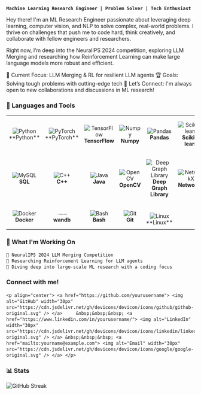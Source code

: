 **`Machine Learning Research Engineer | Problem Solver | Tech Enthusiast`**

Hey there! I'm an ML Research Engineer passionate about leveraging deep learning, computer vision, and NLP to solve complex, real-world problems. I thrive on challenges that push me to code hard, think creatively, and collaborate with fellow engineers and researchers.

Right now, I’m deep into the NeuralIPS 2024 competition, exploring LLM Merging and researching how Reinforcement Learning can make large language models more robust and efficient.

🧠 Current Focus: LLM Merging & RL for resilient LLM agents
🏆 Goals: Solving tough problems with cutting-edge tech
💬 Let’s Connect: I'm always open to new collaborations and discussions in ML research!

### 🧰 Languages and Tools

<table> <tr> <td align="center" width="150px">
<img alt="Python" width="30px" src="https://cdn.jsdelivr.net/gh/devicons/devicon/icons/python/python-plain.svg" />
<br /> **Python** </td> <td align="center" width="150px">

<img alt="PyTorch" width="30px" src="https://cdn.jsdelivr.net/gh/devicons/devicon/icons/pytorch/pytorch-original.svg" />
<br /> **PyTorch** </td> <td align="center" width="150px">

<img alt="TensorFlow" width="30px" src="https://cdn.jsdelivr.net/gh/devicons/devicon/icons/tensorflow/tensorflow-original.svg" /><br /> **TensorFlow** </td> <td align="center" width="150px">

<img alt="Numpy" width="30px" src="https://cdn.jsdelivr.net/gh/devicons/devicon/icons/numpy/numpy-original.svg" /><br /> **Numpy** </td> <td align="center" width="150px">
<img alt="Pandas" width="30px" src="https://cdn.jsdelivr.net/gh/devicons/devicon/icons/pandas/pandas-original.svg" /><br /> **Pandas** </td> <td align="center" width="150px">

<img alt="Scikit-learn" width="30px" src="https://raw.githubusercontent.com/valohai/ml-logos/d8dfb916e50a93a41f3b1ed2ca7bd3dbc77030a2/scikit-learn.svg" /><br /> **Scikit-learn** </td> </tr> <tr> <td align="center" width="150px">

<img alt="MySQL" width="30px" src="https://cdn.jsdelivr.net/gh/devicons/devicon/icons/mysql/mysql-plain-wordmark.svg" /><br /> **SQL** </td> <td align="center" width="150px">

<img alt="C++" width="30px" src="https://cdn.jsdelivr.net/gh/devicons/devicon/icons/cplusplus/cplusplus-original.svg" /><br /> **C++** </td> <td align="center" width="150px">

<img alt="Java" width="30px" src="https://cdn.jsdelivr.net/gh/devicons/devicon/icons/java/java-original-wordmark.svg" /><br /> **Java** </td> <td align="center" width="150px">


<img alt="OpenCV" width="30px" src="https://cdn.jsdelivr.net/gh/devicons/devicon/icons/opencv/opencv-original.svg" /><br /> **OpenCV** </td> <td align="center" width="150px">

<img alt="Deep Graph Library" width="30px" src="http://data.dgl.ai/asset/logo.jpg" /><br /> **Deep Graph Library** </td> <td align="center" width="150px">

<img alt="NetworkX" width="30px" src="https://cdn.jsdelivr.net/gh/devicons/devicon/icons/networkx/networkx-original-wordmark.svg" /><br /> **NetworkX** </td> </tr> <tr> <td align="center" width="150px">

<img alt="Docker" width="30px" src="https://cdn.jsdelivr.net/gh/devicons/devicon/icons/docker/docker-original.svg" /><br /> **Docker** </td> <td align="center" width="150px">

<img alt="WandB" width="30px" src="https://raw.githubusercontent.com/wandb/wandb/main/assets/logo-light.svg#gh-light-mode-only" /><br /> **wandb** </td> <td align="center" width="150px">

<img alt="Bash" width="30px" src="https://cdn.jsdelivr.net/gh/devicons/devicon/icons/bash/bash-original.svg" /><br /> **Bash** </td> <td align="center" width="150px">

<img alt="Git" width="30px" src="https://cdn.jsdelivr.net/gh/devicons/devicon/icons/git/git-original.svg" /><br /> **Git** </td> <td align="center" width="150px">


<img alt="Linux" width="30px" src="https://cdn.jsdelivr.net/gh/devicons/devicon/icons/linux/linux-original.svg" />
<br /> **Linux** </td> <td align="center" width="150px">


</tr> </table>

### 🚀 What I'm Working On
    🏅 NeuralIPS 2024 LLM Merging Competition
    🤖 Researching Reinforcement Learning for LLM agents
    🔬 Diving deep into large-scale ML research with a coding focus

### Connect with me!
    <p align="center"> <a href="https://github.com/yourusername"> <img alt="GitHub" width="30px" src="https://cdn.jsdelivr.net/gh/devicons/devicon/icons/github/github-original.svg" /> </a>     &nbsp;&nbsp;&nbsp; <a href="https://www.linkedin.com/in/yourusername/"> <img alt="LinkedIn" width="30px" src="https://cdn.jsdelivr.net/gh/devicons/devicon/icons/linkedin/linkedin- original.svg" /> </a> &nbsp;&nbsp;&nbsp; <a href="mailto:yourname@example.com"> <img alt="Email" width="30px" src="https://cdn.jsdelivr.net/gh/devicons/devicon/icons/google/google-original.svg" /> </a> </p>

### 📊 Stats

<!-- ![Sushant's Open Source GitHub stats](https://github-readme-stats.vercel.app/api?username=sushant-97&show_icons=true&theme=gruvbox) -->

![GitHub Streak](https://streak-stats.demolab.com/?user=sushant-97&theme=gruvbox&border_radius=4.5)
